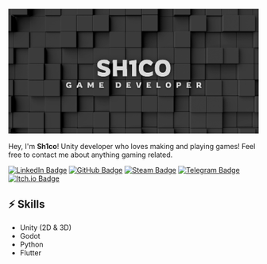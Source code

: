 ![Header image](/Assets/header_banner.png)

<!-- Replace the header image with your own if you like. Canva has great templates. -->

Hey, I'm **Sh1co**! Unity developer who loves making and playing games!
Feel free to contact me about anything gaming related.

[![LinkedIn Badge](https://img.shields.io/badge/-LinkedIn-0A66C2?style=flat-square\&logo=linkedin\&logoColor=white)](https://www.linkedin.com/in/sh1co/)
[![GitHub Badge](https://img.shields.io/badge/-GitHub-181717?style=flat-square\&logo=github\&logoColor=white)](https://github.com/Sh1co)
[![Steam Badge](https://img.shields.io/badge/-Steam-000000?style=flat-square\&logo=steam\&logoColor=white)](https://steamcommunity.com/id/shico2000/)
[![Telegram Badge](https://img.shields.io/badge/-Dev%20Blog-26A5E4?style=flat-square\&logo=telegram\&logoColor=white)](https://t.me/Sh1coDev)
[![Itch.io Badge](https://img.shields.io/badge/-Itch.io-fa5c5c?style=flat-square\&logo=itch.io\&logoColor=white)](https://sh1co.itch.io/)

## ⚡ Skills

* Unity (2D & 3D)
* Godot
* Python
* Flutter

